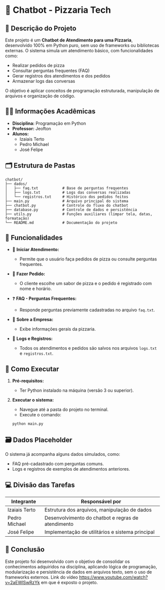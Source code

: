 
# 🤖 Chatbot - Pizzaria Tech

## 📄 Descrição do Projeto
Este projeto é um **Chatbot de Atendimento para uma Pizzaria**, desenvolvido 100% em Python puro, sem uso de frameworks ou bibliotecas externas. O sistema simula um atendimento básico, com funcionalidades como:

- Realizar pedidos de pizza
- Consultar perguntas frequentes (FAQ)
- Gerar registros dos atendimentos e dos pedidos
- Armazenar logs das conversas

O objetivo é aplicar conceitos de programação estruturada, manipulação de arquivos e organização de código.

## 👨‍🏫 Informações Acadêmicas
- **Disciplina:** Programação em Python
- **Professor:** Jeofton
- **Alunos:** 
  - Izaiais Terto
  - Pedro Michael
  - José Felipe

## 🗂️ Estrutura de Pastas
```
chatbot/
├── dados/
│   ├── faq.txt           # Base de perguntas frequentes
│   ├── logs.txt          # Logs das conversas realizadas
│   └── registros.txt     # Histórico dos pedidos feitos
├── main.py               # Arquivo principal do sistema
├── chatbot.py            # Controle do fluxo do chatbot
├── database.py           # Controle de dados e persistência
├── utils.py              # Funções auxiliares (limpar tela, datas, formatação)
└── README.md             # Documentação do projeto
```

## 🚀 Funcionalidades

- 💬 **Iniciar Atendimento:**  
  - Permite que o usuário faça pedidos de pizza ou consulte perguntas frequentes.

- 🍕 **Fazer Pedido:**  
  - O cliente escolhe um sabor de pizza e o pedido é registrado com nome e horário.

- ❓ **FAQ - Perguntas Frequentes:**  
  - Responde perguntas previamente cadastradas no arquivo `faq.txt`.

- 📄 **Sobre a Empresa:**  
  - Exibe informações gerais da pizzaria.

- 📝 **Logs e Registros:**  
  - Todos os atendimentos e pedidos são salvos nos arquivos `logs.txt` e `registros.txt`.

## 🔧 Como Executar

1. **Pré-requisitos:**  
   - Ter Python instalado na máquina (versão 3 ou superior).

2. **Executar o sistema:**  
   - Navegue até a pasta do projeto no terminal.
   - Execute o comando:
   ```bash
   python main.py
   ```

## 🗃️ Dados Placeholder
O sistema já acompanha alguns dados simulados, como:

- FAQ pré-cadastrado com perguntas comuns.
- Logs e registros de exemplos de atendimentos anteriores.

## 💻 Divisão das Tarefas

| Integrante      | Responsável por                                  |
|-----------------|---------------------------------------------------|
| Izaiais Terto   | Estrutura dos arquivos, manipulação de dados     |
| Pedro Michael   | Desenvolvimento do chatbot e regras de atendimento|
| José Felipe     | Implementação de utilitários e sistema principal |

## 🏁 Conclusão
Este projeto foi desenvolvido com o objetivo de consolidar os conhecimentos adquiridos na disciplina, aplicando lógica de programação, modularização e persistência de dados em arquivos texto, sem o uso de frameworks externos. Link do vídeo https://www.youtube.com/watch?v=2aEWlSwRzYk em que é exposto o projeto.
